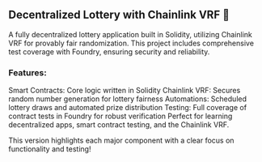 ## Decentralized Lottery with Chainlink VRF 🎲

A fully decentralized lottery application built in Solidity, utilizing Chainlink VRF for provably fair randomization. This project includes comprehensive test coverage with Foundry, ensuring security and reliability.

<h3>Features:</h3>

Smart Contracts: Core logic written in Solidity
Chainlink VRF: Secures random number generation for lottery fairness
Automations: Scheduled lottery draws and automated prize distribution
Testing: Full coverage of contract tests in Foundry for robust verification
Perfect for learning decentralized apps, smart contract testing, and the Chainlink VRF.

This version highlights each major component with a clear focus on functionality and testing!
